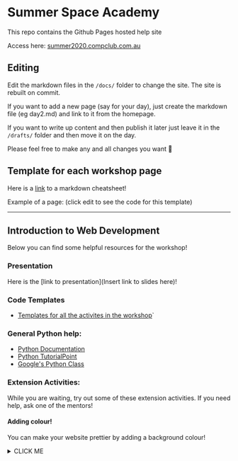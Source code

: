 # Summer Space Academy
This repo contains the Github Pages hosted help site

Access here: [summer2020.compclub.com.au](//summer2020.compclub.com.au)

## Editing

Edit the markdown files in the `/docs/` folder to change the site. The site is rebuilt on commit.

If you want to add a new page (say for your day), just create the markdown file (eg day2.md) and link to it from the homepage.

If you want to write up content and then publish it later just leave it in the `/drafts/` folder and then move it on the day.

Please feel free to make any and all changes you want :turtle:


## Template for each workshop page

Here is a [link](https://github.com/adam-p/markdown-here/wiki/Markdown-Cheatsheet) to a markdown cheatsheet!

Example of a page: (click edit to see the code for this template)

----------------------------------
## Introduction to Web Development

Below you can find some helpful resources for the workshop!
### Presentation
Here is the [link to presentation](Insert link to slides here)!

### Code Templates
* [Templates for all the activites in the workshop](/day2_templates)` 

### General Python help:
* [Python Documentation](https://docs.python.org/3/index.html)
* [Python TutorialPoint](https://www.tutorialspoint.com/python3/index.htm)
* [Google's Python Class](https://developers.google.com/edu/python/)

### Extension Activities:
While you are waiting, try out some of these extension activities. If you need help, ask one of the mentors!

#### Adding colour!
You can make your website prettier by adding a background colour!
<details><summary>CLICK ME</summary>
<p>

```css
body{
  background-color: red;
}
```

</p>
</details>
